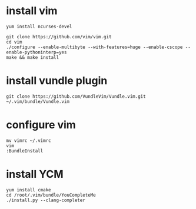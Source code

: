 # install vim

```
yum install ncurses-devel

git clone https://github.com/vim/vim.git
cd vim
./configure --enable-multibyte --with-features=huge --enable-cscope --enable-pythoninterp=yes
make && make install
```

# install vundle plugin

```
git clone https://github.com/VundleVim/Vundle.vim.git ~/.vim/bundle/Vundle.vim
```

# configure vim

```
mv vimrc ~/.vimrc
vim
:BundleInstall
```

# install YCM

```shell
yum install cmake
cd /root/.vim/bundle/YouCompleteMe
./install.py --clang-completer
```
